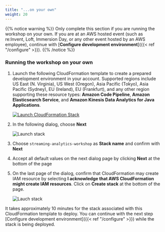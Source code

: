 ```yaml
---
title: "...on your own"
weight: 20
---
```


{{% notice warning %}}
Only complete this section if you are running the workshop on your own. If you are at an AWS hosted event (such as re:Invent,
Loft, Immersion Day, or any other event hosted by an AWS employee), continue with [**Configure development environment**]({{< ref "/configure" >}}).
{{% /notice %}}

### Running the workshop on your own

1. Launch the following CloudFormation template to create a prepared development environment in your account. Supported regions include US East (N. Virginia), US West (Oregon), Asia Pacific (Tokyo), Asia Pacific (Sydney), EU (Ireland), EU (Frankfurt), and any other region supporting these resource types: **Amazon Code Pipeline**, **Amazon Elasticsearch Service**, and **Amazon Kinesis Data Analytics for Java Applications**.

	[![Launch CloudFormation Stack](/images/cloudformation-launch-stack.png)](https://console.aws.amazon.com/cloudformation/home#/stacks/new?stackName=streaming-analytics-workshop&templateURL=https://shausma-public.s3.amazonaws.com/public/cfn-templates/streaming-analytics-workshop/StreamingAnalyticsWorkshop.template.json)

1. In the following dialog, choose **Next**

	![Launch stack](/images/cfn-1-create-stack.png)

1. Choose `streaming-analytics-workshop` as **Stack name** and confirm with **Next**

1. Accept all default values on the next dialog page by clicking **Next** at the bottom of the page

1. On the last page of the dialog, confirm that CloudFormation may create IAM resource by selecting **I acknowledge that AWS CloudFormation might create IAM resources**. Click on **Create stack** at the bottom of the page.

	![Lauch stack](/images/cfn-4-confirm-capabilities.png)

It takes approximately 10 minutes for the stack associated with this CloudFormation template to deploy. You can continue with the next step [Configure development environment]({{< ref "/configure" >}}) while the stack is being deployed.
